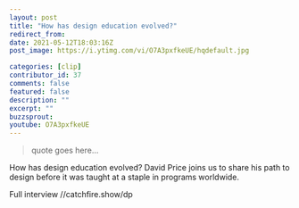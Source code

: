 ```yaml
---
layout: post
title: "How has design education evolved?"
redirect_from:
date: 2021-05-12T18:03:16Z
post_image: https://i.ytimg.com/vi/O7A3pxfkeUE/hqdefault.jpg

categories: [clip]
contributor_id: 37
comments: false
featured: false
description: ""
excerpt: ""
buzzsprout: 
youtube: O7A3pxfkeUE
---
```

<blockquote>
quote goes here...
</blockquote>

How has design education evolved? David Price joins us to share his path to design before it was taught at a staple in programs worldwide. 

Full interview //catchfire.show/dp
